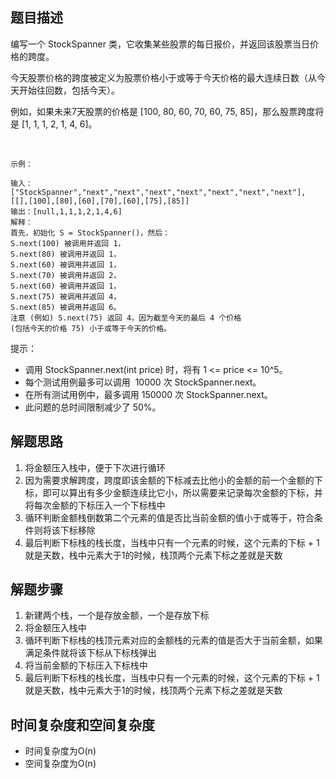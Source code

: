 ## 题目描述

编写一个 StockSpanner 类，它收集某些股票的每日报价，并返回该股票当日价格的跨度。

今天股票价格的跨度被定义为股票价格小于或等于今天价格的最大连续日数（从今天开始往回数，包括今天）。

例如，如果未来7天股票的价格是 [100, 80, 60, 70, 60, 75, 85]，那么股票跨度将是 [1, 1, 1, 2, 1, 4, 6]。

 
```
示例：

输入：["StockSpanner","next","next","next","next","next","next","next"], [[],[100],[80],[60],[70],[60],[75],[85]]
输出：[null,1,1,1,2,1,4,6]
解释：
首先，初始化 S = StockSpanner()，然后：
S.next(100) 被调用并返回 1，
S.next(80) 被调用并返回 1，
S.next(60) 被调用并返回 1，
S.next(70) 被调用并返回 2，
S.next(60) 被调用并返回 1，
S.next(75) 被调用并返回 4，
S.next(85) 被调用并返回 6。
注意 (例如) S.next(75) 返回 4，因为截至今天的最后 4 个价格
(包括今天的价格 75) 小于或等于今天的价格。
```

提示：

+ 调用 StockSpanner.next(int price) 时，将有 1 <= price <= 10^5。
+ 每个测试用例最多可以调用  10000 次 StockSpanner.next。
+ 在所有测试用例中，最多调用 150000 次 StockSpanner.next。
+ 此问题的总时间限制减少了 50%。

## 解题思路
1. 将金额压入栈中，便于下次进行循环
2. 因为需要求解跨度，跨度即该金额的下标减去比他小的金额的前一个金额的下标，即可以算出有多少金额连续比它小，所以需要来记录每次金额的下标，并将每次金额的下标压入一个下标栈中
3. 循环判断金额栈倒数第二个元素的值是否比当前金额的值小于或等于，符合条件则将该下标移除
4. 最后判断下标栈的栈长度，当栈中只有一个元素的时候，这个元素的下标 + 1 就是天数，栈中元素大于1的时候，栈顶两个元素下标之差就是天数

## 解题步骤
1. 新建两个栈，一个是存放金额，一个是存放下标
2. 将金额压入栈中
3. 循环判断下标栈的栈顶元素对应的金额栈的元素的值是否大于当前金额，如果满足条件就将该下标从下标栈弹出
4. 将当前金额的下标压入下标栈中
5. 最后判断下标栈的栈长度，当栈中只有一个元素的时候，这个元素的下标 + 1 就是天数，栈中元素大于1的时候，栈顶两个元素下标之差就是天数

## 时间复杂度和空间复杂度
+ 时间复杂度为O(n)
+ 空间复杂度为O(n)